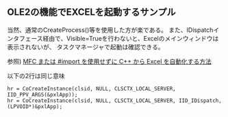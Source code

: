 ## OLE2の機能でEXCELを起動するサンプル

当然、通常のCreateProcess()等を使用した方が楽である。
また、IDispatchインタフェース経由で、Visible=Trueを行わないと、Excelのメインウィンドウは表示されないが、
タスクマネージャで起動は確認できる。

参照)
[MFC または #import を使用せずに C++ から Excel を自動化する方法](https://docs.microsoft.com/ja-jp/office/troubleshoot/office-developer/automate-excel-from-c)

以下の2行は同じ意味
```
hr = CoCreateInstance(clsid, NULL, CLSCTX_LOCAL_SERVER, IID_PPV_ARGS(&pxlApp));
hr = CoCreateInstance(clsid, NULL, CLSCTX_LOCAL_SERVER, IID_IDispatch, (LPVOID*)&pxlApp);
```
